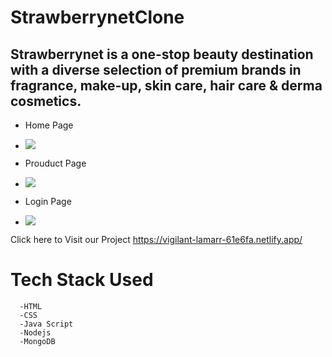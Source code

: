 # StrawberrynetClone
<h2>Strawberrynet is a one-stop beauty destination with a diverse selection of premium brands in fragrance, make-up, skin care, hair care & derma cosmetics.</h2>

- Home Page
-  <img src="https://www.linkpicture.com/q/landingpage_1.png"></img>

- Prouduct Page
-  <img src="https://www.linkpicture.com/q/product-page_1.png"></img>

- Login Page
- <img src="https://www.linkpicture.com/q/login-page.png"></img>

Click here to Visit our Project 
https://vigilant-lamarr-61e6fa.netlify.app/

# Tech Stack Used
      -HTML
      -CSS
      -Java Script
      -Nodejs
      -MongoDB
